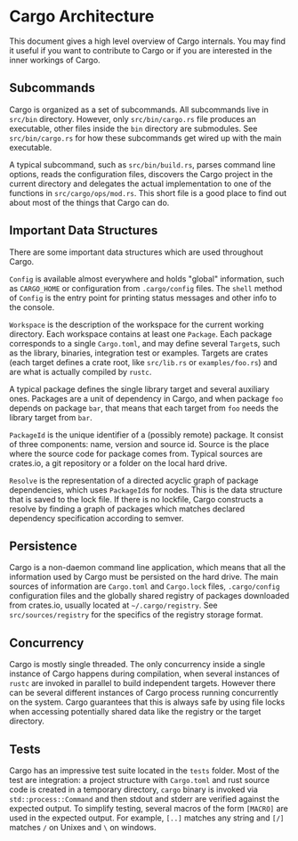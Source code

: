 # Cargo Architecture

This document gives a high level overview of Cargo internals. You may
find it useful if you want to contribute to Cargo or if you are
interested in the inner workings of Cargo.


## Subcommands

Cargo is organized as a set of subcommands. All subcommands live in
`src/bin` directory. However, only `src/bin/cargo.rs` file produces an
executable, other files inside the `bin` directory are submodules. See
`src/bin/cargo.rs` for how these subcommands get wired up with the
main executable.

A typical subcommand, such as `src/bin/build.rs`, parses command line
options, reads the configuration files, discovers the Cargo project in
the current directory and delegates the actual implementation to one
of the functions in `src/cargo/ops/mod.rs`. This short file is a good
place to find out about most of the things that Cargo can do.


## Important Data Structures

There are some important data structures which are used throughout
Cargo.

`Config` is available almost everywhere and holds "global"
information, such as `CARGO_HOME` or configuration from
`.cargo/config` files. The `shell` method of `Config` is the entry
point for printing status messages and other info to the console.

`Workspace` is the description of the workspace for the current
working directory. Each workspace contains at least one
`Package`. Each package corresponds to a single `Cargo.toml`, and may
define several `Target`s, such as the library, binaries, integration
test or examples. Targets are crates (each target defines a crate
root, like `src/lib.rs` or `examples/foo.rs`) and are what is actually
compiled by `rustc`.

A typical package defines the single library target and several
auxiliary ones. Packages are a unit of dependency in Cargo, and when
package `foo` depends on package `bar`, that means that each target
from `foo` needs the library target from `bar`.

`PackageId` is the unique identifier of a (possibly remote)
package. It consist of three components: name, version and source
id. Source is the place where the source code for package comes
from. Typical sources are crates.io, a git repository or a folder on
the local hard drive.

`Resolve` is the representation of a directed acyclic graph of package
dependencies, which uses `PackageId`s for nodes. This is the data
structure that is saved to the lock file. If there is no lockfile,
Cargo constructs a resolve by finding a graph of packages which
matches declared dependency specification according to semver.


## Persistence

Cargo is a non-daemon command line application, which means that all
the information used by Cargo must be persisted on the hard drive. The
main sources of information are `Cargo.toml` and `Cargo.lock` files,
`.cargo/config` configuration files and the globally shared registry
of packages downloaded from crates.io, usually located at
`~/.cargo/registry`. See `src/sources/registry` for the specifics of
the registry storage format.


## Concurrency

Cargo is mostly single threaded. The only concurrency inside a single
instance of Cargo happens during compilation, when several instances
of `rustc` are invoked in parallel to build independent
targets. However there can be several different instances of Cargo
process running concurrently on the system. Cargo guarantees that this
is always safe by using file locks when accessing potentially shared
data like the registry or the target directory.


## Tests

Cargo has an impressive test suite located in the `tests` folder. Most
of the test are integration: a project structure with `Cargo.toml` and
rust source code is created in a temporary directory, `cargo` binary
is invoked via `std::process::Command` and then stdout and stderr are
verified against the expected output. To simplify testing, several
macros of the form `[MACRO]` are used in the expected output. For
example, `[..]` matches any string and `[/]` matches `/` on Unixes and
`\` on windows.
